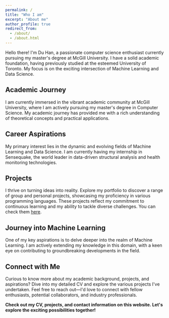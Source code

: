 ```yaml
---
permalink: /
title: "Who I am"
excerpt: "About me"
author_profile: true
redirect_from: 
  - /about/
  - /about.html
---
```


Hello there! I'm Du Han, a passionate computer science enthusiast currently pursuing my master's degree at McGill University. I have a solid academic foundation, having previously studied at the esteemed University of Toronto. My focus is on the exciting intersection of Machine Learning and Data Science. 

## Academic Journey

I am currently immersed in the vibrant academic community at McGill University, where I am actively pursuing my master's degree in Computer Science. My academic journey has provided me with a rich understanding of theoretical concepts and practical applications. 

## Career Aspirations

My primary interest lies in the dynamic and evolving fields of Machine Learning and Data Science. I am currently having my internship in Sensequake, the world leader in data-driven structural analysis and health monitoring technologies.

## Projects

I thrive on turning ideas into reality. Explore my portfolio to discover a range of group and personal projects, showcasing my proficiency in various programming languages. These projects reflect my commitment to continuous learning and my ability to tackle diverse challenges. You can check them [here](https://duhan332.github.io/projects/).

## Journey into Machine Learning

One of my key aspirations is to delve deeper into the realm of Machine Learning. I am actively extending my knowledge in this domain, with a keen eye on contributing to groundbreaking developments in the field.

## Connect with Me

Curious to know more about my academic background, projects, and aspirations? Dive into my detailed CV and explore the various projects I've undertaken. Feel free to reach out—I'd love to connect with fellow enthusiasts, potential collaborators, and industry professionals.

**Check out my CV, projects, and contact information on this website. Let's explore the exciting possibilities together!**
